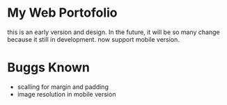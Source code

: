 # My Web Portofolio
this is an early version and design. In the future, it will be so many change because it still in development.
now support mobile version.

# Buggs Known
- scalling for margin and padding
- image resolution in mobile version